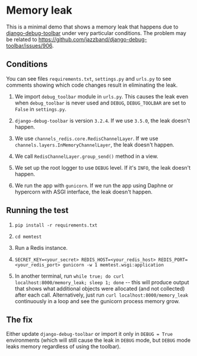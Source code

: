 # Memory leak

This is a minimal demo that shows a memory leak that happens due to [django-debug-toolbar](https://github.com/jazzband/django-debug-toolbar) under very particular conditions. The problem may be related to https://github.com/jazzband/django-debug-toolbar/issues/906.

## Conditions

You can see files `requirements.txt`, `settings.py` and `urls.py` to see comments showing which code changes result in eliminating the leak.

1. We import `debug_toolbar` module in `urls.py`. This causes the leak even when `debug_toolbar` is never used and `DEBUG`, `DEBUG_TOOLBAR` are set to `False` in `settings.py`.

2. `django-debug-toolbar` is version `3.2.4`. If we use `3.5.0`, the leak doesn't happen.

3. We use `channels_redis.core.RedisChannelLayer`. If we use `channels.layers.InMemoryChannelLayer`, the leak doesn't happen.

4. We call `RedisChannelLayer.group_send()` method in a view.

5. We set up the root logger to use `DEBUG` level. If it's `INFO`, the leak doesn't happen.

6. We run the app with `gunicorn`. If we run the app using Daphne or hypercorn with ASGI interface, the leak doesn't happen.

## Running the test

1. `pip install -r requirements.txt`

2. `cd memtest`

3. Run a Redis instance.

4. `SECRET_KEY=<your_secret> REDIS_HOST=<your_redis_host> REDIS_PORT=<your_redis_port> gunicorn -w 1 memtest.wsgi:application`

5. In another terminal, run `while true; do curl localhost:8000/memory_leak; sleep 1; done` -- this will produce output that shows what additional objects were allocated (and not collected) after each call. Alternatively, just run `curl localhost:8000/memory_leak` continuously in a loop and see the gunicorn process memory grow.

## The fix

Either update `django-debug-toolbar` or import it only in `DEBUG = True` environments (which will still cause the leak in `DEBUG` mode, but `DEBUG` mode leaks memory regardless of using the toolbar).
